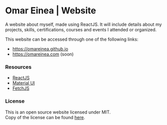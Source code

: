 #  Omar Einea | Website

A website about myself, made using ReactJS.
It will include details about my projects, skills, certifications, courses and events I attended or organized.

This website can be accessed through one of the following links:

- https://omareinea.github.io
- https://omareinea.com (soon)


### Resources

- [ReactJS](https://github.com/facebook/react)
- [Material UI](https://github.com/mui-org/material-ui)
- [FetchJS](https://github.com/github/fetch)


### License

This is an open source website licensed under MIT.  
Copy of the license can be found [here](./LICENSE.md).
